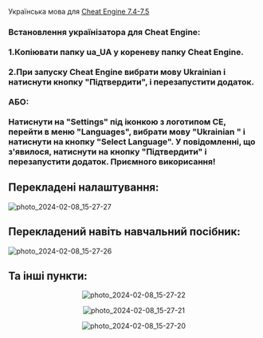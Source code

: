 Українська мова для [Cheat Engine 7.4-7.5](https://www.cheatengine.org)

<h3> Встановлення українізатора для Cheat Engine:
<br><br>
1.Копіювати папку ua_UA у кореневу папку Cheat Engine.
<br><br>
2.При запуску Cheat Engine вибрати мову Ukrainian і натиснути кнопку "Підтвердити", і перезапустити додаток.
  <br><br>
АБО:
  <br><br>
Натиснути на "Settings" під іконкою з логотипом CE, перейти в меню "Languages", вибрати мову "Ukrainian " і натиснути на кнопку "Select Language".
У повідомленні, що з'явилося, натиснути на кнопку "Підтвердити" і перезапустити додаток.
Приємного викорисання!</h3>

<h2>Перекладені налаштування:</h2>

![photo_2024-02-08_15-27-27](https://github.com/Ukrainian-Hucker/Ukrainian-language-for-Cheat-Engine-7.4/assets/143653943/ad474412-d15c-4707-a55b-faca57b4f079)

<h2>Перекладений навіть навчальний посібник:</h2>

![photo_2024-02-08_15-27-26](https://github.com/Ukrainian-Hucker/Ukrainian-language-for-Cheat-Engine-7.4/assets/143653943/df31328d-292e-46dd-bcb7-3bf591904b63)

<h2>Та інші пункти:</h2>
<p align="center">
  <img src="https://github.com/Ukrainian-Hucker/Ukrainian-language-for-Cheat-Engine-7.4/assets/143653943/2dd0b507-ff9c-4964-953a-8c2ca9e86e84" alt="photo_2024-02-08_15-27-22">
</p>

<p align="center">
  <img src="https://github.com/Ukrainian-Hucker/Ukrainian-language-for-Cheat-Engine-7.4/assets/143653943/7761be82-9cff-4c1d-b8b2-bb194edfdf94" alt="photo_2024-02-08_15-27-21">
</p>

<p align="center">
  <img src="https://github.com/Ukrainian-Hucker/Ukrainian-language-for-Cheat-Engine-7.4/assets/143653943/ea37080b-584d-4f9f-9986-7746e79a1054" alt="photo_2024-02-08_15-27-20">
</p>

